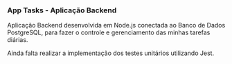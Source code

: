 ### App Tasks - Aplicação Backend
Aplicação Backend desenvolvida em Node.js conectada ao Banco de Dados PostgreSQL, para fazer o controle e gerenciamento das minhas tarefas diárias.

Ainda falta realizar a implementação dos testes unitários utilizando Jest.
